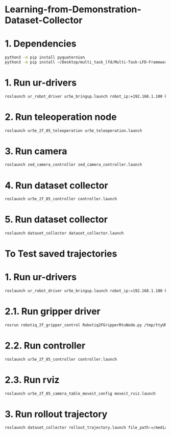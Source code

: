 # Learning-from-Demonstration-Dataset-Collector

# 1. Dependencies
```bash
python3 -m pip install pyquaternion
python3 -m pip install ~/Desktop/multi_task_lfd/Multi-Task-LFD-Framework/repo/Multi-Task-LFD-Training-Framework/training
```

# 1. Run ur-drivers
```bash
roslaunch ur_robot_driver ur5e_bringup.launch robot_ip:=192.168.1.100 kinematics_config:="/home/ciccio/.ros/real_robot_calibration.yaml" use_tool_communication:=true tool_voltage:=24 tool_parity:=0 tool_baud_rate:=115200 tool_stop_bits:=1 tool_rx_idle_chars:=1.5 tool_tx_idle_chars:=3.5 tool_device_name:=/tmp/ttyUR robot_description_file:="/home/ciccio/Desktop/catkin_ws/src/Ur5e-2f-85f/ur5e_2f_85_description/launch/load_ur5e_2f_85.launch"
```

# 2. Run teleoperation node
```bash
roslaunch ur5e_2f_85_teleoperation ur5e_teleoperation.launch
```

# 3. Run camera
```bash
roslaunch zed_camera_controller zed_camera_controller.launch
```

# 4. Run dataset collector

```bash
roslaunch ur5e_2f_85_controller controller.launch 
```

# 5. Run dataset collector

```bash
roslaunch dataset_collector dataset_collector.launch 
```


# To Test saved trajectories

# 1. Run ur-drivers
```bash
roslaunch ur_robot_driver ur5e_bringup.launch robot_ip:=192.168.1.100 kinematics_config:="/home/ciccio/.ros/real_robot_calibration.yaml" use_tool_communication:=true tool_voltage:=24 tool_parity:=0 tool_baud_rate:=115200 tool_stop_bits:=1 tool_rx_idle_chars:=1.5 tool_tx_idle_chars:=3.5 tool_device_name:=/tmp/ttyUR robot_description_file:="/home/ciccio/Desktop/catkin_ws/src/Ur5e-2f-85f/ur5e_2f_85_description/launch/load_ur5e_2f_85.launch"
```

# 2.1. Run gripper driver
```bash
rosrun robotiq_2f_gripper_control Robotiq2FGripperRtuNode.py /tmp/ttyUR
```

# 2.2. Run controller
```bash
roslaunch ur5e_2f_85_controller controller.launch 
```

# 2.3. Run rviz
```bash
roslaunch ur5e_2f_85_camera_table_moveit_config moveit_rviz.launch 
```

# 3. Run rollout trajectory

```bash
roslaunch dataset_collector rollout_trajectory.launch file_path:=/media/ciccio/Sandisk/real-world-dataset/pick_place/task_01/traj015.pkl
```